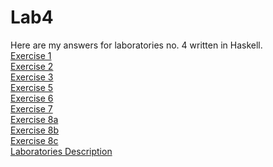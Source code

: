 # Lab4
Here are my answers for laboratories no. 4 written in Haskell.  
<a href="https://github.com/LucasJezap/FunctionalProgramming/tree/master/lab4/ex1.hs"> Exercise 1  
<a href="https://github.com/LucasJezap/FunctionalProgramming/tree/master/lab4/ex2.hs"> Exercise 2  
<a href="https://github.com/LucasJezap/FunctionalProgramming/tree/master/lab4/ex3.hs"> Exercise 3  
<a href="https://github.com/LucasJezap/FunctionalProgramming/tree/master/lab4/ex5.hs"> Exercise 5  
<a href="https://github.com/LucasJezap/FunctionalProgramming/tree/master/lab4/ex6.hs"> Exercise 6  
<a href="https://github.com/LucasJezap/FunctionalProgramming/tree/master/lab4/ex7.hs"> Exercise 7  
<a href="https://github.com/LucasJezap/FunctionalProgramming/tree/master/lab4/ex8.hs"> Exercise 8a  
<a href="https://github.com/LucasJezap/FunctionalProgramming/tree/master/lab4/ex8_2.hs"> Exercise 8b  
<a href="https://github.com/LucasJezap/FunctionalProgramming/tree/master/lab4/ex8_3.hs"> Exercise 8c   
<a href="https://github.com/LucasJezap/FunctionalProgramming/tree/master/lab4/lab4.pdf"> Laboratories Description 
